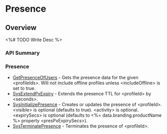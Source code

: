 # Presence
## Overview


<%# TODO Write Desc %>
### API Summary

### Presence
* [GetPresenceOfUsers](/api/s2s/presence/getpresenceofusers) - Gets the presence data for the given \<profileIds\>. Will not include offline profiles unless \<includeOffline\> is set to true.
* [SysExtendPxExpiry](/api/s2s/presence/sysextendpxexpiry) - Extends the presence TTL for \<profileId\> by \<seconds\>.
* [SysInitializePresence](/api/s2s/presence/sysinitializepresence) - Creates or updates the presence of \<profileId\>. \<visible\> is optional (defaults to true). \<activity\> is optional. \<expirySecs\> is optional (defaults to <%= data.branding.productName %> property \<presPxExpirySecs\>).
* [SysTerminatePresence](/api/s2s/presence/systerminatepresence) - Terminates the presence of \<profileId\>.

<DocCardList />